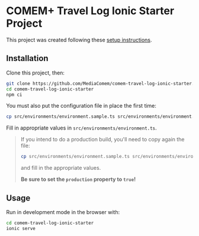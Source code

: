 # COMEM+ Travel Log Ionic Starter Project

This project was created following these [setup instructions](https://github.com/MediaComem/comem-travel-log-ionic-setup).

## Installation

Clone this project, then:

```bash
git clone https://github.com/MediaComem/comem-travel-log-ionic-starter.git
cd comem-travel-log-ionic-starter
npm ci
```

You must also put the configuration file in place the first time:

```bash
cp src/environments/environment.sample.ts src/environments/environment.ts
```

Fill in appropriate values in `src/environments/environment.ts`.

> If you intend to do a production build, you'll need to copy again the file:
>  ```bash
>  cp src/environments/environment.sample.ts src/environments/environment.prod.ts
>  ```
> and fill in the appropriate values.
>
> **Be sure to set the `production` property to `true`!**


## Usage

Run in development mode in the browser with:

```bash
cd comem-travel-log-ionic-starter
ionic serve
```
